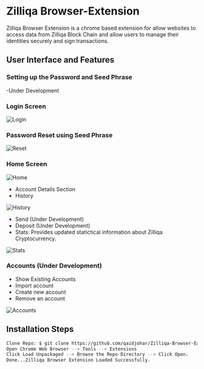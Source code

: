 # Zilliqa Browser-Extension

Zilliqa Browser Extension is a chrome based extension for allow websites to access data from Zilliqa Block Chain and allow users to
manage their identities securely and sign transactions.

## User Interface and Features

### Setting up the Password and Seed Phrase
-Under Development
    
### Login Screen

![Login](docs/images/ext6.png)
    
### Password Reset using Seed Phrase

![Reset](docs/images/ext5.png)
    
### Home Screen
    
![Home](docs/images/ext1.png)
    
- Account Details Section
- History

![History](docs/images/ext4.png)
        
- Send (Under Development)
- Deposit (Under Development)
- Stats: Provides updated statictical information about Zilliqa Cryptocurrency.

![Stats](docs/images/ext7.png)
    
    
    
    
### Accounts (Under Development)
- Show Existing Accounts
- Import account
- Create new account
- Remove an account
        
![Accounts](docs/images/ext2.png)


## Installation Steps
```sh
Clone Repo: $ git clone https://github.com/qaidjohar/Zilliqa-Browser-Extension
Open Chrome Web Browser --> Tools --> Extensions
Click Load Unpackaged --> Browse the Repo Directory --> Click Open.
Done...Zilliqa Browser Extension Loaded Successfully.

    


